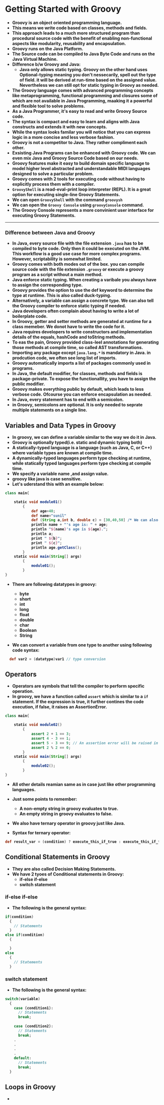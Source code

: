 # Getting Started with Groovy

<p align="justify">
<strong>

- Groovy is an object oriented programming language.
- This means we write code based on classes, methods and fields.
- This approach leads to a much more structured program than procedural source code with the benefit of enabling non-functional aspects like modularity, reusability and encapsulation.
- Groovy runs on the Java Platform.
- The Source code can be compiled to Java Byte Code and runs on the Java Virtual Machine.
- Difference b/w Groovy and Java:
  - Java only allows static typing. Groovy on the other hand uses Optional-typing meaning you don't nessecarily, spell out the type of field. it will be derived at run-time based on the assigned value. Nevertheless we can still opt for static typing in Groovy as needed.
- The Groovy language comes with advanced programming concepts like metaprogramming, functional programming and closures some of which are not available in Java Programming, maaking it a powerful and flexible tool to solve problems.
- As a Java Programmer, it's easy to read and write Groovy Source code.
- The syntax is compact and easy to learn and aligns with Java constructs and extends it with new concepts.
- While the syntax looks familar you will notice that you can express logic in a more concise and less verbose fashion.
- Groovy is not a competitor to Java. They rather compliment each other.
- Exsisting Java Programs can be enhanced with Groovy code. We can even mix Java and Groovy Source Code based on our needs.
- Groovy features make it easy to build domain specific language to model higher level abstracted and understandable MIDI languages designed to solve a particular problem.
- Groovy comes with 2 tools for executing code without having to explicitly process them with a compiler.
- `GroovyShell` is a read-eval-print loop interpreter (REPL). It is a great option for executing single-line Groovy Statements.
- We can open `GroovyShell` with the command `groovysh`
- We can open the `Groovy Console` using `groovyConsole` command.
- The Groovy Console represents a more convinient user interface for executing Groovy Statements.
<hr>

### Difference between Java and Groovy

- In Java, every source file with the file extension `.java` has to be compiled to byte code. Only then it could be executed on the JVM. This workflow is a good use case for more complex programs. However, scriptability is somewhat limited.
- Groovy comes with both modes out of the box. you can compile source code with the file extension `.groovy` or execute a groovy program as a script without a main method.
- Java enforce static typing. When creating a varibale you always have to assign the corresponding type.
- Groovy provides the option to use the def keyword to determine the type at runtime. This is also called duck-typing.
- Alternatively, a variable can assign a concrete type. We can also tell the Groovy compiler to enforce static typing if needed.
- Java developers often complain about having to write a lot of boilerplate code.
- In Groovy, getter and setter methods are generated at runtime for a class memeber. We donot have to write the code for it.
- Java requires developers to write constructors and implementation details of the equals, hashCode and toString methods.
- To eas the pain, Groovy provided class-leel annotations for generating those methods at compile time, so called AST transformations.
- Importing any package except `java.lang.*` is mandatory in Java. in prodcution code, we often see long list of imports.
- Groovy automatically imports a list of packages commonly used in programs.
- In Java, the default modifier, for classes, methods and fields is package-private.  To expose the functionallity, you have to assign the public modifier.
- Groovy makes everything public by default, which leads to less verbose code. Ofcourse you can enforce encapsulation as needed.
- In Java, every statement has to end with a semicolon.
- in Groovy, semicolons are optional. It is only needed to seprate multiple statements on a single line.

## Variables and Data Types in Groovy

- In groovy, we can define a variable similar to the way we do it in Java.
- Groovy is optionally typed(i.e. static and dynamic typing both)
- A statically-typed language is a language (such as Java, C, or C++) where variable types are known at compile time.
- A dynamically-typed languages perform type checking at runtime, while statically typed languages perform type checking at compile time.
- We specify a variable name ,and assign value.
- groovy like java is case sensitive.
- Let's uderstand this with an example below:

```groovy
class main{

    static void module01()
        {
            def age=40;
            def name="sunil"
            def (String a,int b, double c) = [30,40,50] /* We can also assign values to multiple variables at same time suignthe following method.*/
            println name + "'s age is: " + age;
            println "${name}'s age is ${age}.";
            println a;
            print " ${b}";
            print " ${c}";
            println age.getClass();
        }
    static void main(String[] args)
        {
            module01();
        }
}
```

- There are following datatypes in groovy:
  - byte
  - short
  - int
  - long
  - float
  - double
  - char
  - Boolean
  - String

- We can convert a variable from one type to another using following code syntax:

```groovy
  def var2 = (datatype)var1 // type conversion
```

## Operators

- Operators are symbols that tell the compiler to perform specific operation.
- In groovy, we have a function called `assert` which is similar to a `if` statement. If the expression is true, it further contines the code execution, if false, it raises an AssertionError.

```groovy
class main{

    static void module02()
        {
            assert 2 + 1 == 3;
            assert 4 - 3 == 1;
            assert 5 - 3 == 9; // An assertion error will be raised in this line.
            assert 2 % 2 == 0;
        }
    static void main(String[] args)
        {
            module02();
        }
}
```

- All other details reamian same as in case just like other programming languages.
- Just some points to remember:
  - A non-empty string in groovy evaluates to true.
  - An empty string in groovy evaluates to false.

- We also have ternary operator in groovy just like Java.
- Syntax for ternary operator:

```groovy
def result_var = (condition) ? execute_this_if_true : execute_this_if_false;
```

## Conditional Statements in Groovy

- They are also called Decision Making Statements.
- We have 2 tyoes of Conditional statements in Groovy:
  - if-else if-else
  - switch statement

### if-else if-else

- The following is the general syntax:

```groovy
if(condition)
  {
    // Statements
  }
else if(condition)
  {

  }
else
  {
    // Statements
  }
```

### switch statement

- The following is the general syntax:

```groovy
switch(variable)
  {
    case {condition1}:
      // Statements
      break;
    
    case {condition2}:
      // Statements
      break;
    .
    .
    .
    .
    default:
      // Statements
      break;
  }
```

## Loops in Groovy

- 

</strong>
</p>
